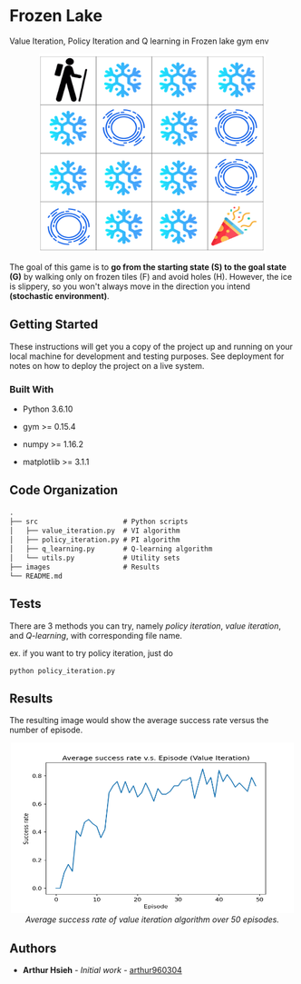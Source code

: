 # Frozen Lake

Value Iteration, Policy Iteration and Q learning in Frozen lake gym env

<p align="center">
  <img width="400" height="350" src="https://github.com/arthur960304/frozen-lake/blob/main/images/frozen-lake.png">
</p>

The goal of this game is to **go from the starting state (S) to the goal state (G)** by walking only on frozen tiles (F) and avoid holes (H). However, the ice is slippery, so you won't always move in the direction you intend **(stochastic environment)**.

## Getting Started

These instructions will get you a copy of the project up and running on your local machine for development and testing purposes. See deployment for notes on how to deploy the project on a live system.

### Built With

* Python 3.6.10

* gym >= 0.15.4

* numpy >= 1.16.2

* matplotlib >= 3.1.1

## Code Organization
```
.
├── src                     # Python scripts
│   ├── value_iteration.py  # VI algorithm
│   ├── policy_iteration.py # PI algorithm
│   ├── q_learning.py       # Q-learning algorithm
│   └── utils.py            # Utility sets
├── images                  # Results
└── README.md
```

## Tests

There are 3 methods you can try, namely *policy iteration*, *value iteration*, and *Q-learning*, with corresponding file name.

ex. if you want to try policy iteration, just do
```
python policy_iteration.py
```

## Results

The resulting image would show the average success rate versus the number of episode. 

<p align="center">
  <img width="500" height="300" src="https://github.com/arthur960304/frozen-lake/blob/main/images/VI.png"><br/>
  <em>Average success rate of value iteration algorithm over 50 episodes.</em>
</p>

## Authors

* **Arthur Hsieh** - *Initial work* - [arthur960304](https://github.com/arthur960304)
